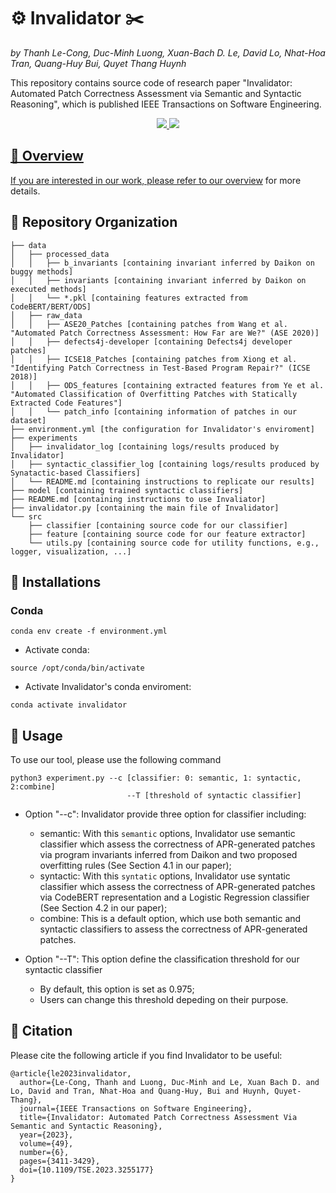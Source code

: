 # ⚙️ Invalidator ✂️
*by Thanh Le-Cong, Duc-Minh Luong, Xuan-Bach D. Le, David Lo, Nhat-Hoa Tran, Quang-Huy Bui, Quyet Thang Huynh*

This repository contains source code of research paper "Invalidator: Automated Patch Correctness Assessment via Semantic and Syntactic Reasoning", which is published IEEE Transactions on Software Engineering.

<p align="center">
    <a href="https://ieeexplore.ieee.org/document/10066209"><img src="https://img.shields.io/badge/Journal-IEEE TSE Volume 49 (2023)-green?style=for-the-badge">
    <a href="https://arxiv.org/pdf/2301.01113.pdf"><img src="https://img.shields.io/badge/arXiv-2301.01113-b31b1b.svg?style=for-the-badge">
    <br>
</p>

## 📃 Overview
If you are interested in our work, please refer to our [overview](https://github.com/thanhlecongg/Invalidator/overview.md) for more details.
      
## 🏁 Repository Organization

```
├── data
│   ├── processed_data
│   │   ├── b_invariants [containing invariant inferred by Daikon on buggy methods]
│   │   ├── invariants [containing invariant inferred by Daikon on executed methods]
│   │   └── *.pkl [containing features extracted from CodeBERT/BERT/ODS]
│   ├── raw_data
│   │   ├── ASE20_Patches [containing patches from Wang et al. "Automated Patch Correctness Assessment: How Far are We?" (ASE 2020)]
│   │   ├── defects4j-developer [containing Defects4j developer patches]
│   │   ├── ICSE18_Patches [containing patches from Xiong et al. "Identifying Patch Correctness in Test-Based Program Repair?" (ICSE 2018)]
│   │   ├── ODS_features [containing extracted features from Ye et al. "Automated Classification of Overfitting Patches with Statically Extracted Code Features"]
│   │   └── patch_info [containing information of patches in our dataset]
├── environment.yml [the configuration for Invalidator's enviroment]
├── experiments
│   ├── invalidator_log [containing logs/results produced by Invalidator]
│   ├── syntactic_classifier_log [containing logs/results produced by Synatactic-based Classifiers]
│   └── README.md [containing instructions to replicate our results]
├── model [containing trained syntactic classifiers]
├── README.md [containing instructions to use Invaliator]
├── invalidator.py [containing the main file of Invalidator]
└── src
    ├── classifier [containing source code for our classifier]
    ├── feature [containing source code for our feature extractor]
    └── utils.py [containing source code for utility functions, e.g., logger, visualization, ...]
```

## 🔧 Installations
### Conda
```
conda env create -f environment.yml
```

- Activate conda:
```
source /opt/conda/bin/activate
```
- Activate Invalidator's conda enviroment: 
```
conda activate invalidator
```

## 🚀 Usage
To use our tool, please use the following command
```
python3 experiment.py --c [classifier: 0: semantic, 1: syntactic, 2:combine]
                          --T [threshold of syntactic classifier] 
```
- Option "--c": Invalidator provide three option for classifier including:
    - semantic: With this `semantic` options, Invalidator use semantic classifier which assess the correctness of APR-generated patches via program invariants inferred from Daikon and two proposed overfitting rules (See Section 4.1 in our paper);
    - syntactic: With this `syntatic` options, Invalidator use syntatic classifier which assess the correctness of APR-generated patches via CodeBERT representation and a Logistic Regression classifier (See Section 4.2 in our paper);
    - combine: This is a default option, which use both semantic and syntactic classifiers to assess the correctness of APR-generated patches. 
    
 - Option "--T": This option define the classification threshold for our syntactic classifier
    - By default, this option is set as 0.975;
    - Users can change this threshold depeding on their purpose.

## 📜 Citation
Please cite the following article if you find Invalidator to be useful:

```
@article{le2023invalidator,
  author={Le-Cong, Thanh and Luong, Duc-Minh and Le, Xuan Bach D. and Lo, David and Tran, Nhat-Hoa and Quang-Huy, Bui and Huynh, Quyet-Thang},
  journal={IEEE Transactions on Software Engineering}, 
  title={Invalidator: Automated Patch Correctness Assessment Via Semantic and Syntactic Reasoning}, 
  year={2023},
  volume={49},
  number={6},
  pages={3411-3429},
  doi={10.1109/TSE.2023.3255177}
}
```
